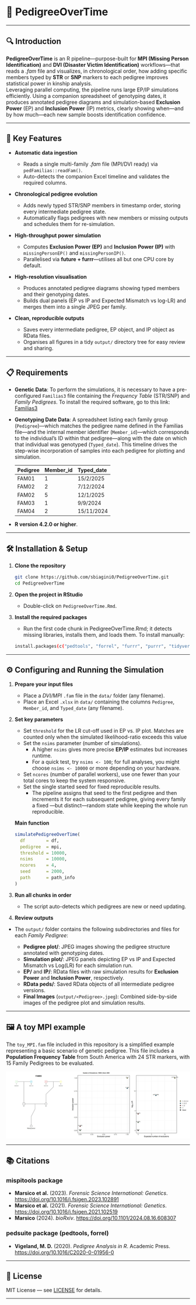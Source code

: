 
# 🧬 PedigreeOverTime

--------------------------------------------------------------------------------

## 🔍 Introduction

**PedigreeOverTime** is an R pipeline—purpose-built for **MPI (Missing Person Identification)** and **DVI (Disaster Victim Identification)** workflows—that reads a _.fam_ file and visualizes, in chronological order, how adding specific members typed by **STR** or **SNP** markers to each pedigree improves statistical power in kinship analysis.  
Leveraging parallel computing, the pipeline runs large EP/IP simulations efficiently. Using a companion spreadsheet of genotyping dates, it produces annotated pedigree diagrams and simulation-based **Exclusion Power** (EP) and **Inclusion Power** (IP) metrics, clearly showing when—and by how much—each new sample boosts identification confidence.

--------------------------------------------------------------------------------

## 🚀 Key Features

- **Automatic data ingestion**  
  * Reads a single multi-family _.fam_ file (MPI/DVI ready) via `pedFamilias::readFam()`.  
  * Auto-detects the companion Excel timeline and validates the required columns.

- **Chronological pedigree evolution**  
  * Adds newly typed STR/SNP members in timestamp order, storing every intermediate pedigree state.  
  * Automatically flags pedigrees with new members or missing outputs and schedules them for re-simulation.

- **High-throughput power simulation**  
  * Computes **Exclusion Power (EP)** and **Inclusion Power (IP)** with `missingPersonEP()` and `missingPersonIP()`.  
  * Parallelised via **future + furrr**—utilises all but one CPU core by default.

- **High-resolution visualisation**  
  * Produces annotated pedigree diagrams showing typed members and their genotyping dates.  
  * Builds dual panels (EP vs IP and Expected Mismatch vs log-LR) and merges them into a single JPEG per family.

- **Clean, reproducible outputs**  
  * Saves every intermediate pedigree, EP object, and IP object as RData files.  
  * Organises all figures in a tidy `output/` directory tree for easy review and sharing.
 
--------------------------------------------------------------------------------

## 📋 Requirements

- **Genetic Data**: To perform the simulations, it is necessary to
    have a pre-configured `Familias3` file containing the _Frequency Table_ (STR/SNP) 
    and _Family Pedigrees_. 
    To install the required software, go to this link: [Familias3](https://familias.no/)

- **Genotyping Date Data**: A spreadsheet listing each family group (`Pedigree`)—which matches the pedigree name defined in the Familias file—and the internal member identifier (`Member_id`)—which corresponds to the individual’s ID within that pedigree—along with the date on which that individual was genotyped (`Typed_date`). 
This timeline drives the step-wise incorporation of samples into each pedigree for plotting and simulation.

    | Pedigree | Member_id | Typed_date |
    |----------|-----------|------------|
    | FAM01    | 1         | 15/2/2025  |
    | FAM02    | 2         | 7/12/2024  |
    | FAM02    | 5         | 12/1/2025  |
    | FAM03    | 1         | 9/9/2024   |
    | FAM04    | 2         | 15/11/2024 |   

- **R version 4.2.0 or higher**.

--------------------------------------------------------------------------------

## 🛠 Installation & Setup

1. **Clone the repository**
   ```bash
   git clone https://github.com/sbiagini0/PedigreeOverTime.git
   cd PedigreeOverTime
   ```
2. **Open the project in RStudio**
    - Double-click on `PedigreeOverTime.Rmd`.

3. **Install the required packages**
    - Run the first code chunk in PedigreeOverTime.Rmd; it detects missing libraries, installs them, and loads them.
    To install manually:
   ```bash
   install.packages(c("pedtools", "forrel", "furrr", "purrr", "tidyverse", "dplyr", "magick", "grid", "gridExtra", "ggplot2", "readxl", "here"))
   ```

--------------------------------------------------------------------------------
  
## ⚙️ Configuring and Running the Simulation

1. **Prepare your input files**
    - Place a _DVI/MPI_ `.fam` file in the `data/` folder (any filename).
    - Place an Excel `.xlsx` in `data/` containing the columns
      `Pedigree`, `Member_id`, and `Typed_date` (any filename).

2. **Set key parameters**
    - Set `threshold` for the LR cut-off used in EP vs. IP plot.  Matches are counted only when the simulated likelihood-ratio        exceeds this value  
    - Set the `nsims` parameter (number of simulations).  
        - A higher `nsims` gives more precise **EP/IP** estimates but increases runtime.  
        - For a quick test, try `nsims <- 100`; for full analyses, you might choose `nsims <- 10000` or             more depending on your hardware.
    - Set `ncores` (number of parallel workers), use one fewer than your total cores to keep the system         responsive.
    - Set the single started seed for fixed reproducible results.
        - The pipeline assigns that seed to the first pedigree and then increments it for each subsequent           pedigree, giving every family a fixed —but distinct—random state while keeping the whole run              reproducible.
    
    **Main function**
    
    ```r
    simulatePedigreeOverTime(
      df        = df,
      pedigree  = mpi,
      threshold = 10000,
      nsims     = 10000,
      ncores    = 4,
      seed      = 2000,
      path      = path_info
    )
    ```

3. **Run all chunks in order**
    - The script auto-detects which pedigrees are new or need updating.
    
4. **Review outputs**
  - The `output/` folder contains the following subdirectories and files for each _Family Pedigree_:
 
    - **Pedigree plot/**: JPEG images showing the pedigree structure annotated with genotyping dates.  
    - **Simulation plot/**: JPEG panels depicting EP vs IP and Expected Mismatch vs Log(LR) for each simulation run.  
    - **EP/** and **IP/**: RData files with raw simulation results for **Exclusion Power** and **Inclusion Power**, respectively.  
    - **RData peds/**: Saved RData objects of all intermediate pedigree versions.  
    - **Final Images** (`output/<Pedigree>.jpeg`): Combined side-by-side images of the pedigree plot and simulation results.

--------------------------------------------------------------------------------

## 🖼️ A toy MPI example

The `toy_MPI.fam` file included in this repository is a simplified
example representing a basic scenario of genetic pedigree.
This file includes a **Population Frequency Table** from South America with 24 STR markers, with 15 Family Pedigrees to be evaluated.

![Example output of pedigree + simulation](docs/example_output.jpeg)

--------------------------------------------------------------------------------

## 📚 Citations

### mispitools package
- **Marsico et al.** (2023). *Forensic Science International: Genetics*. https://doi.org/10.1016/j.fsigen.2023.102891  
- **Marsico et al.** (2021). *Forensic Science International: Genetics*. https://doi.org/10.1016/j.fsigen.2021.102519  
- **Marsico** (2024). *bioRxiv*. https://doi.org/10.1101/2024.08.16.608307

### pedsuite package (pedtools, forrel)
- **Vigeland, M. D.** (2020). *Pedigree Analysis in R*. Academic Press. https://doi.org/10.1016/C2020-0-01956-0

--------------------------------------------------------------------------------

## 📝 License

MIT License — see [LICENSE](LICENSE) for details.

--------------------------------------------------------------------------------
